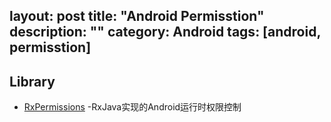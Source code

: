 layout: post
title: "Android Permisstion"
description: ""
category: Android
tags: [android, permisstion]
---

## Library

* [RxPermissions](https://github.com/tbruyelle/RxPermissions) -RxJava实现的Android运行时权限控制
